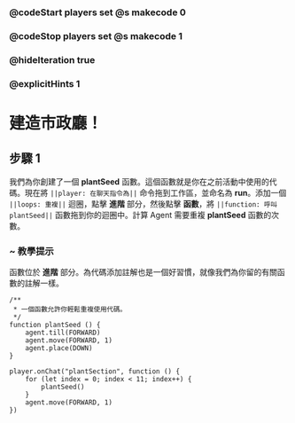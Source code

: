 ### @codeStart players set @s makecode 0
### @codeStop players set @s makecode 1

### @hideIteration true 
### @explicitHints 1


# 建造市政廳！

## 步驟 1
我們為你創建了一個 **plantSeed** 函數。這個函數就是你在之前活動中使用的代碼。現在將 ``||player: 在聊天指令為||`` 命令拖到工作區，並命名為 **run**。添加一個 ``||loops: 重複||`` 迴圈，點擊 **進階** 部分，然後點擊 **函數**，將 ``||function: 呼叫 plantSeed||`` 函數拖到你的迴圈中。計算 Agent 需要重複 **plantSeed** 函數的次數。

### ~ 教學提示
函數位於 **進階** 部分。為代碼添加註解也是一個好習慣，就像我們為你留的有關函數的註解一樣。

```template
/**
 * 一個函數允許你輕鬆重複使用代碼。
 */
function plantSeed () {
    agent.till(FORWARD)
    agent.move(FORWARD, 1)
    agent.place(DOWN)
}
```

```ghost
player.onChat("plantSection", function () {
    for (let index = 0; index < 11; index++) {
        plantSeed()
    }
    agent.move(FORWARD, 1)
})
```
